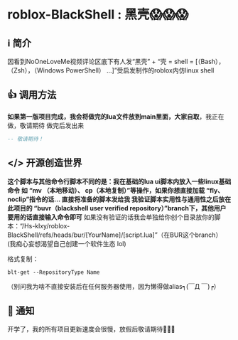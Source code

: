 # roblox-BlackShell : 黑壳😱😱😱
## ℹ 简介
因看到NoOneLoveMe视频评论区底下有人发“黑壳” + “壳 = shell = [（Bash），（Zsh），（Windows PowerShell） ...]”受启发制作的roblox内仿linux shell

## 👍 调用方法
**如果第一版项目完成，我会将做完的lua文件放到main里面，大家自取**，我正在做，敬请期待 做完后发出来
```lua
-- 敬请期待！
```
## </> 开源创造世界
**这个脚本与其他命令行脚本不同的是：我在基础的lua ui脚本内放入一些linux基础命令 如 “mv （本地移动）、 cp（本地复制）”等操作，如果你想直接加载 “fly、noclip”指令的话...
直接将准备的脚本发给我 我验证脚本实用性与通用性之后放在此项目的 “buvr（blackshell user verified repository）”branch下，其他用户要用的话直接输入命令即可**
如果没有验证的话我会单独给你创个目录放你的脚本：“/Hs-klxy/roblox-BlackShell/refs/heads/bur/[YourName]/[script.lua]”（在BUR这个branch）
(我痴心妄想渴望自己创建一个软件生态 lol)

格式复制：
```text
blt-get --RepositoryType Name
```
（别问我为啥不直接安装后在任何服务器使用，因为懒得做alias┑(￣Д ￣)┍）

## 📡 通知 
开学了，我的所有项目更新速度会很慢，放假后敬请期待🥳🥳🥳
